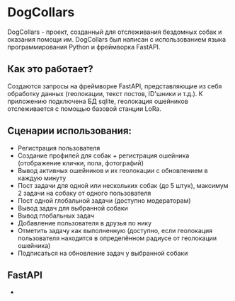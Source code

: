 # DogCollars
DogCollars - проект, созданный для отслеживания бездомных собак и оказания помощи им. DogCollars был написан с использованием языка программирования Python и фреймворка FastAPI.
## Как это работает?
Создаются запросы на фреймворке FastAPI, представляющие из себя обработку данных (геолокации, текст постов, ID'шники и т.д.). К приложению подключена БД sqlite, геолокация ошейников отслеживается с помощью базовой станции LoRa.
## Сценарии использования:
  - Регистрация пользователя
  - Создание профилей для собак + регистрация ошейника (отображение клички, пола, фотографий)
  - Вывод активных ошейников и их геолокации с обновлением в каждую минуту
  - Пост задачи для одной или нескольких собак (до 5 штук), максимум 2 задачи на собаку от одного пользователя
  - Пост одной глобальной задачи (доступно модераторам)
  - Вывод задач для выбранной собаки
  - Вывод глобальных задач
  - Добавление пользователя в друзья по нику
  - Отметить задачу как выполненную (доступно, если геолокация пользователя находится в определённом радиусе от геолокации ошейника)
  - Подписаться на обновление задач у выбранной собаки
## FastAPI
  - 
